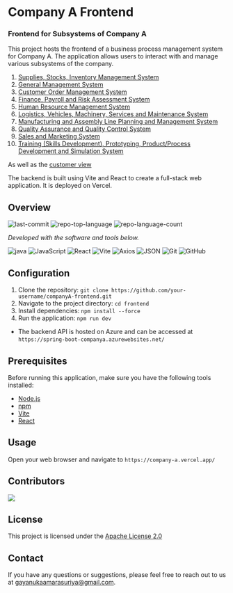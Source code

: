 # Company A Frontend

### Frontend for Subsystems of Company A

This project hosts the frontend of a business process management system for Company A. The application allows users to interact with and manage various subsystems of the company.

<ol>
  <li><a href ='https://github.com/Gayanukaa/companyA-frontend/tree/main/frontend/src/pages/inventoryManagementSystem'>Supplies, Stocks, Inventory Management System</a></li>
  <li><a href ='https://github.com/Gayanukaa/companyA-frontend/tree/main/frontend/src/pages/generalManagementSystem'>General Management System</a></li>
  <li><a href ='https://github.com/Gayanukaa/companyA-frontend/tree/main/frontend/src/pages/customerOrderSystem'>Customer Order Management System</a></li>
  <li><a href ='https://github.com/Gayanukaa/companyA-frontend/tree/main/frontend/src/pages/financeSystem'>Finance, Payroll and Risk Assessment System</a></li>
  <li><a href ='https://github.com/Gayanukaa/companyA-frontend/tree/main/frontend/src/pages/humanResourceSystem'>Human Resource Management System</a></li>
  <li><a href ='https://github.com/Gayanukaa/companyA-frontend/tree/main/frontend/src/pages/logisticsAndMaintenanceSystem'>Logistics, Vehicles, Machinery, Services and Maintenance System</a></li>
  <li><a href ='https://github.com/Gayanukaa/companyA-frontend/tree/main/frontend/src/pages/manufacturingSystem'>Manufacturing and Assembly Line Planning and Management System</a></li>
  <li><a href ='https://github.com/Gayanukaa/companyA-frontend/tree/main/frontend/src/pages/qualityAssuaranceSystem'>Quality Assurance and Quality Control System</a></li>
  <li><a href ='https://github.com/Gayanukaa/companyA-frontend/tree/main/frontend/src/pages/salesSystem'>Sales and Marketing System</a></li>
  <li><a href ='https://github.com/Gayanukaa/companyA-frontend/tree/main/frontend/src/pages/trainingAndDevelopmentSystem'>Training (Skills Development), Prototyping, Product/Process Development and Simulation System</a></li>
</ol>

As well as the <a href ='https://github.com/Gayanukaa/companyA-frontend/tree/main/frontend/src/pages/customer'>customer view</a>

The backend is built using Vite and React to create a full-stack web application. It is deployed on Vercel.

## Overview

<p>
 <img src="https://img.shields.io/github/last-commit/Gayanukaa/companyA-frontend?style=flat&logo=git&logoColor=white&color=0080ff" alt="last-commit">
 <img src="https://img.shields.io/github/languages/top/Gayanukaa/companyA-frontend?style=flat&color=0080ff" alt="repo-top-language">
 <img src="https://img.shields.io/github/languages/count/Gayanukaa/companyA-frontend?style=flat&color=0080ff" alt="repo-language-count">
<p>
<p>
  <em>Developed with the software and tools below.</em>
</p>
<p>
<img src="https://img.shields.io/badge/java-%23ED8B00.svg?style=flat&logo=openjdk&logoColor=white" alt="java">
<img src="https://img.shields.io/badge/JavaScript-F7DF1E.svg?style=flat&logo=JavaScript&logoColor=black" alt="JavaScript">
<img src="https://img.shields.io/badge/React-61DAFB.svg?style=flat&logo=React&logoColor=black" alt="React">
<img src="https://img.shields.io/badge/Vite-646CFF.svg?style=flat&logo=Vite&logoColor=white" alt="Vite">
<img src="https://img.shields.io/badge/Axios-5A2D81.svg?style=flat&logo=Axios&logoColor=white" alt="Axios">
<img src="https://img.shields.io/badge/JSON-000000.svg?style=flat&logo=JSON&logoColor=white" alt="JSON">
<img src="https://img.shields.io/badge/git-F05032?logo=git&logoColor=FFFFFF" ALT="Git">
<img src="https://img.shields.io/badge/github-181717?logo=github&logoColor=FFFFFF" ALT="GitHub">

## Configuration

1. Clone the repository: `git clone https://github.com/your-username/companyA-frontend.git`
2. Navigate to the project directory: `cd frontend`
3. Install dependencies: `npm install --force`
4. Run the application: `npm run dev`

- The backend API is hosted on Azure and can be accessed at `https://spring-boot-companya.azurewebsites.net/`

## Prerequisites

Before running this application, make sure you have the following tools installed:

- [Node.js](https://nodejs.org/en/download/)
- [npm](https://www.npmjs.com/get-npm)
- [Vite](https://vitejs.dev/guide/)
- [React](https://reactjs.org/docs/getting-started.html)
  
## Usage

Open your web browser and navigate to `https://company-a.vercel.app/`

## Contributors

<a href="https://github.com/Gayanukaa/companyA-frontend/graphs/contributors">
  <img src="https://contrib.rocks/image?repo=Gayanukaa/companyA-frontend" />
</a>

## License

This project is licensed under the [Apache License 2.0](https://choosealicense.com/licenses/apache-2.0/)

## Contact

If you have any questions or suggestions, please feel free to reach out to us at [gayanukaamarasuriya@gmail.com](mailto:gayanukaamarasuriya@gmail.com).

